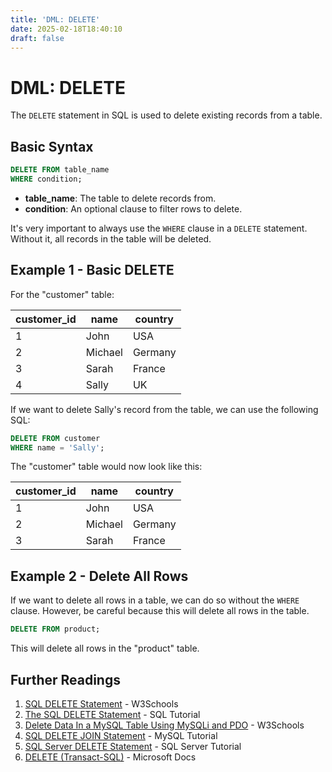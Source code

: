 ```yaml
---
title: 'DML: DELETE'
date: 2025-02-18T18:40:10
draft: false
---
```


# DML: DELETE

The `DELETE` statement in SQL is used to delete existing records from a table.

## Basic Syntax

```sql
DELETE FROM table_name
WHERE condition;
```

- **table_name**: The table to delete records from.
- **condition**: An optional clause to filter rows to delete.

It's very important to always use the `WHERE` clause in a `DELETE` statement. Without it, all records in the table will be deleted.

## Example 1 - Basic DELETE

For the "customer" table:

| customer_id | name    | country |
| ----------- | ------- | ------- |
| 1           | John    | USA     |
| 2           | Michael | Germany |
| 3           | Sarah   | France  |
| 4           | Sally   | UK      |

If we want to delete Sally's record from the table, we can use the following SQL:

```sql
DELETE FROM customer
WHERE name = 'Sally';
```

The "customer" table would now look like this:

| customer_id | name    | country |
| ----------- | ------- | ------- |
| 1           | John    | USA     |
| 2           | Michael | Germany |
| 3           | Sarah   | France  |

## Example 2 - Delete All Rows

If we want to delete all rows in a table, we can do so without the `WHERE` clause. However, be careful because this will delete all rows in the table.

```sql
DELETE FROM product;
```

This will delete all rows in the "product" table.

## Further Readings

1. [SQL DELETE Statement](https://www.w3schools.com/sql/sql_delete.asp) - W3Schools
2. [The SQL DELETE Statement](https://www.sqltutorial.org/sql-delete/) - SQL Tutorial
3. [Delete Data In a MySQL Table Using MySQLi and PDO](https://www.w3schools.com/sql/sql_delete.asp) - W3Schools
4. [SQL DELETE JOIN Statement](https://www.mysqltutorial.org/mysql-delete-join/) - MySQL Tutorial
5. [SQL Server DELETE Statement](https://www.sqlservertutorial.net/sql-server-basics/sql-server-delete/) - SQL Server Tutorial
6. [DELETE (Transact-SQL)](https://docs.microsoft.com/en-us/sql/t-sql/statements/delete-transact-sql?view=sql-server-ver15) - Microsoft Docs
